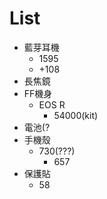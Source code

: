 # List

- 藍芽耳機
	- 1595
	- +108
- 長焦鏡
- FF機身
	- EOS R
		- 54000(kit)
- 電池(?
- 手機殼
	- 730(???)
		- 657
- 保護貼
	- 58
